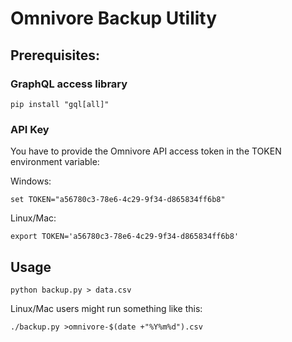# Omnivore Backup Utility

## Prerequisites:

### GraphQL access library

`pip install "gql[all]"`

### API Key

You have to provide the Omnivore API access token in the TOKEN environment variable:

Windows:

`set TOKEN="a56780c3-78e6-4c29-9f34-d865834ff6b8"`

Linux/Mac:

`export TOKEN='a56780c3-78e6-4c29-9f34-d865834ff6b8'`

## Usage

`python backup.py > data.csv`

Linux/Mac users might run something like this:

`./backup.py >omnivore-$(date +"%Y%m%d").csv`
